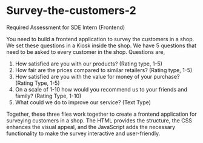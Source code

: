 # Survey-the-customers-2

Required Assessment for SDE Intern (Frontend)
 
 
You need to build a frontend application to survey the customers in a shop. We set these 
questions in a Kiosk inside the shop. We have 5 questions that need to be asked to every 
customer in the shop. Questions are, 

1. How satisfied are you with our products? (Rating type, 1-5) 
2. How fair are the prices compared to similar retailers? (Rating type, 1-5) 
3. How satisfied are you with the value for money of your purchase? (Rating Type, 1-5) 
4. On a scale of 1-10 how would you recommend us to your friends and family? (Rating 
Type, 1-10) 
5. What could we do to improve our service? (Text Type)


Together, these three files work together to create a frontend application for surveying customers in a shop. The HTML provides the structure, the CSS enhances the visual appeal, and the JavaScript adds the necessary functionality to make the survey interactive and user-friendly.
